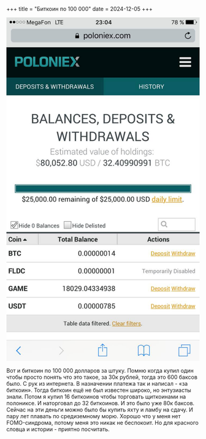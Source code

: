 +++
title = "Биткоин по 100 000"
date = 2024-12-05
+++

[![Старый счет](/blog/7.jpg)](/blog/7.jpg)

Вот и биткоин по 100 000 долларов за штуку. Помню когда купил один чтобы просто понять что это такое, за 30к рублей, тогда это 600 баксов было. С рук из интернета. В назначении платежа так и написал - «за биткоин». Тогда биткоин ещё не был известен широко, но энтузиасты знали. Потом я купил 16 биткоинов чтобы торговать щиткоинами на полониксе. И наторговал до 32 биткоинов. И это было уже 80к баксов. Сейчас на эти деньги можно было бы купить яхту и ламбу на сдачу. И пару лет плавать по средиземному морю. Хорошо что у меня нет FOMO-синдрома, потому меня это никак не беспокоит. Но для красного словца и истории - приятно посчитать.
